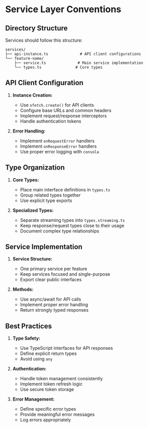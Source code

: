 # Service Layer Conventions

## Directory Structure

Services should follow this structure:

```
services/
├── api-instance.ts              # API client configurations
└── feature-name/
    ├── service.ts              # Main service implementation
    └── types.ts               # Core types
```

## API Client Configuration

1. **Instance Creation:**

   - Use `ofetch.create()` for API clients
   - Configure base URLs and common headers
   - Implement request/response interceptors
   - Handle authentication tokens

2. **Error Handling:**
   - Implement `onRequestError` handlers
   - Implement `onResponseError` handlers
   - Use proper error logging with `consola`

## Type Organization

1. **Core Types:**

   - Place main interface definitions in `types.ts`
   - Group related types together
   - Use explicit type exports

2. **Specialized Types:**
   - Separate streaming types into `types.streaming.ts`
   - Keep response/request types close to their usage
   - Document complex type relationships

## Service Implementation

1. **Service Structure:**

   - One primary service per feature
   - Keep services focused and single-purpose
   - Export clear public interfaces

2. **Methods:**
   - Use async/await for API calls
   - Implement proper error handling
   - Return strongly typed responses

## Best Practices

1. **Type Safety:**

   - Use TypeScript interfaces for API responses
   - Define explicit return types
   - Avoid using `any`

2. **Authentication:**

   - Handle token management consistently
   - Implement token refresh logic
   - Use secure token storage

3. **Error Management:**
   - Define specific error types
   - Provide meaningful error messages
   - Log errors appropriately
